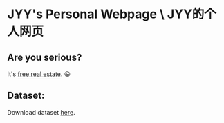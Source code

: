 # JYY's Personal Webpage \ JYY的个人网页

## Are you serious?
It's [free real estate](https://www.gov.cn/zhengce/2022-04/18/content_5685895.htm). 😀

## Dataset:
Download dataset [here](https://zenodo.org/).
